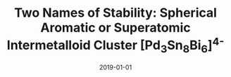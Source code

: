 ---
title: "2. Two Names of Stability: Spherical Aromatic or Superatomic Intermetalloid Cluster [Pd<sub>3</sub>Sn<sub>8</sub>Bi<sub>6</sub>]<sup>4-</sup>"
collection: publications
# permalink: 'https://doi.org/10.1002/chem.201806372'
excerpt: 'N. Fedik, M. Kulichenko, A. I. Boldyrev '
date: 2019-01-01
venue: 'Chem. Phys.'
issue_pages: 522, 134-137
paperurl: 'https://doi.org/10.1016/j.chemphys.2019.02.015'
---